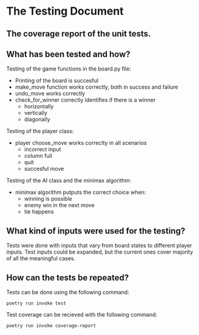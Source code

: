 # The Testing Document

## The coverage report of the unit tests.

## What has been tested and how?

Testing of the game functions in the board.py file:

- Printing of the board is succesful
- make_move function works correctly, both in success and failure
- undo_move works correctly
- check_for_winner correctly identifies if there is a winner
  - horizontally
  - vertically
  - diagonally

Testing of the player class:

- player choose_move works correclty in all scenarios
  - incorrect input
  - column full
  - quit
  - succesful move

Testing of the AI class and the minimax algorithm:

- minimax algorithm putputs the correct choice when:
  - winning is possible
  - enemy win in the next move
  - tie happens

## What kind of inputs were used for the testing?

Tests were done with inputs that vary from board states to different player inputs. Test inputs could be expanded, but the current ones cover majority of all the meaningful cases. 

## How can the tests be repeated?

Tests can be done using the following command:
```
poetry run invoke test
```
Test coverage can be recieved with the following command:
```
poetry run invoke coverage-report
```

